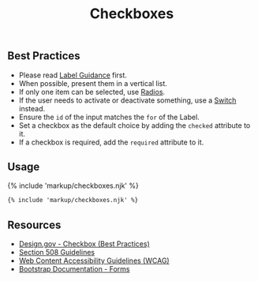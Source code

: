 ﻿---
title: Checkboxes
summary: Checkboxes allow users to select one or more options at the same time.
tags: forms
layout: guide
eleventyNavigation:
  key: Checkboxes
  parent: Form Controls
  order: 4
  excerpt: Checkboxes allow users to select one or more options at the same time.
  img: /img/illustrations/illus-checkboxes.svg
---
  
## Best Practices

- Please read [Label Guidance](/form-controls/labels-guidance) first.
- When possible, present them in a vertical list.
- If only one item can be selected, use [Radios](/form-controls/radios).
- If the user needs to activate or deactivate something, use a [Switch](/form-controls/switches) instead.
- Ensure the `id` of the input matches the `for` of the Label.
- Set a checkbox as the default choice by adding the `checked` attribute to it.
- If a checkbox is required, add the `required` attribute to it.

## Usage

{% include 'markup/checkboxes.njk' %}

``` html
{% include 'markup/checkboxes.njk' %}
```

## Resources
* <a href="https://designsystem.digital.gov/components/form-controls/#checkbox" target="_blank">Design.gov - Checkbox (Best Practices)</a>
* <a href="https://www.section508.gov/" target="_blank">Section 508 Guidelines</a>
* <a href="https://www.w3.org/TR/WCAG21/" target="_blank">Web Content Accessibility Guidelines (WCAG)</a>
* <a href="https://getbootstrap.com/docs/5.1/forms/checks-radios/" target="_blank">Bootstrap Documentation - Forms</a>
